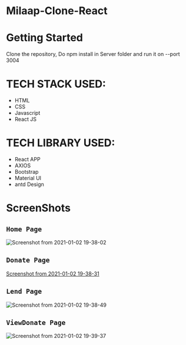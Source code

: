 # Milaap-Clone-React

# Getting Started
  Clone the repository, Do npm install in Server folder and run it on --port 3004 

# TECH STACK USED:
   * HTML
   * CSS
   * Javascript
   * React JS

# TECH LIBRARY USED:
   * React APP
   * AXIOS
   * Bootstrap
   * Material UI
   * antd Design
   
# ScreenShots

## `Home Page`
![Screenshot from 2021-01-02 19-38-02](https://user-images.githubusercontent.com/61466065/103459058-6568c280-4d32-11eb-9933-61b41719d722.png)

## `Donate Page`
[Screenshot from 2021-01-02 19-38-31](https://user-images.githubusercontent.com/61466065/103459078-88937200-4d32-11eb-8c1a-97063302733e.png)

## `Lend Page`
![Screenshot from 2021-01-02 19-38-49](https://user-images.githubusercontent.com/61466065/103459079-8a5d3580-4d32-11eb-98a3-833bb06179be.png)

## `ViewDonate Page`
![Screenshot from 2021-01-02 19-39-37](https://user-images.githubusercontent.com/61466065/103459081-8b8e6280-4d32-11eb-8a60-6b337af10089.png)
